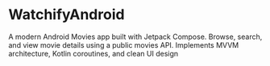 # WatchifyAndroid
A modern Android Movies app built with Jetpack Compose. Browse, search, and view movie details using a public movies API. Implements MVVM architecture, Kotlin coroutines, and clean UI design
